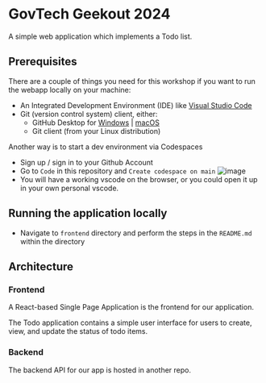 # GovTech Geekout 2024

A simple web application which implements a Todo list.

## Prerequisites

There are a couple of things you need for this workshop if you want to run the webapp locally on your machine:

- An Integrated Development Environment (IDE) like [Visual Studio Code](https://code.visualstudio.com/download)
- Git (version control system) client, either:
  - GitHub Desktop for [Windows](https://desktop.github.com) | [macOS](https://desktop.github.com)
  - Git client (from your Linux distribution)

Another way is to start a dev environment via Codespaces

- Sign up / sign in to your Github Account
- Go to `Code` in this repository and `Create codespace on main`
  ![image](https://github.com/Tingweiftw/gt-engineering-bootcamp-2023/assets/27615296/66ef16ea-55da-4d7e-9623-0e85a45fcab6)
- You will have a working vscode on the browser, or you could open it up in your own personal vscode.

## Running the application locally

- Navigate to `frontend` directory and perform the steps in the `README.md` within the directory

## Architecture

### Frontend

A React-based Single Page Application is the frontend for our application.

The Todo application contains a simple user interface for users to create, view, and update the status of todo items.

### Backend

The backend API for our app is hosted in another repo.
